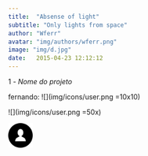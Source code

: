 ```yaml
---
title:  "Absense of light"
subtitle: "Only lights from space"
author: "Wferr"
avatar: "img/authors/wferr.png"
image: "img/d.jpg"
date:   2015-04-23 12:12:12
---
```


1 - *Nome do projeto*


fernando: 
![](img/icons/user.png =10x10)

![](img/icons/user.png =50x)

<img src="img/icons/user.png" alt="user" width="50"/>